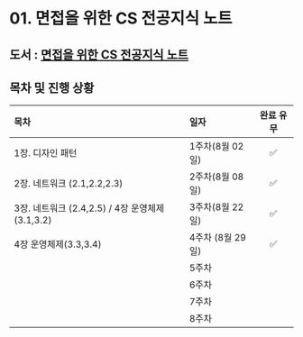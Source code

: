 # 01. 면접을 위한 CS 전공지식 노트


## 도서 : [면접을 위한 CS 전공지식 노트](https://ridibooks.com/books/754034561)

## 목차 및 진행 상황

|목차|일자|완료 유무|
|:---|:---|:---:|
|1장. 디자인 패턴|1주차(8월 02일)| :white_check_mark: |
|2장. 네트워크 (2.1,2.2,2.3)|2주차(8월 08일)| :white_check_mark: |
|3장. 네트워크 (2.4,2.5) / 4장 운영체제(3.1,3.2)|3주차(8월 22일)| :white_check_mark: |
|4장 운영체제(3.3,3.4) |4주차 (8월 29일)| :white_check_mark: |
| |5주차|  |
| |6주차|  |
| |7주차|  |
| |8주차|  |


